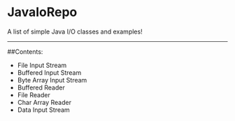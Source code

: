 # JavaIoRepo

A list of simple Java I/O classes and examples!
________________________________________

##Contents:
-	File Input Stream
-	Buffered Input Stream
-	Byte Array Input Stream
-	Buffered Reader
-	File Reader
-	Char Array Reader
-	Data Input Stream

